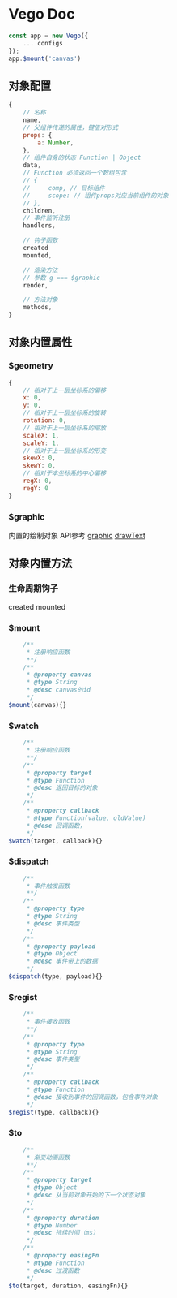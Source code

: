 # Vego Doc

```javascript
const app = new Vego({
    ... configs
});
app.$mount('canvas')
```

## 对象配置
```javascript
{
    // 名称
    name,
    // 父组件传递的属性，键值对形式
    props: {
        a: Number,
    },
    // 组件自身的状态 Function | Object
    data,
    // Function 必须返回一个数组包含
    // {
    //     comp, // 目标组件
    //     scope: // 组件props对应当前组件的对象
    // },
    children,
    // 事件监听注册
    handlers,

    // 钩子函数
    created
    mounted,

    // 渲染方法
    // 参数 g === $graphic
    render,

    // 方法对象
    methods,
}
```

## 对象内置属性
### $geometry
``` javascript
{
    // 相对于上一层坐标系的偏移
    x: 0,
    y: 0,
    // 相对于上一层坐标系的旋转
    rotation: 0,
    // 相对于上一层坐标系的缩放
    scaleX: 1,
    scaleY: 1,
    // 相对于上一层坐标系的形变
    skewX: 0,
    skewY: 0,
    // 相对于本坐标系的中心偏移
    regX: 0,
    regY: 0
}
```
### $graphic
内置的绘制对象
API参考 [graphic](https://createjs.com/docs/easeljs/classes/Graphics.html)
[drawText](https://createjs.com/docs/easeljs/classes/Text.html)

## 对象内置方法
### 生命周期钩子
created
mounted

### $mount
```javascript
	/**
	 * 注册响应函数
	 **/
	/**
	 * @property canvas
	 * @type String
     * @desc canvas的id
	 */
$mount(canvas){}
```
### $watch
```javascript
	/**
	 * 注册响应函数
	 **/
	/**
	 * @property target
	 * @type Function
     * @desc 返回目标的对象
	 */
	/**
	 * @property callback
	 * @type Function(value, oldValue)
     * @desc 回调函数，
	 */
$watch(target, callback){}
```
### $dispatch
```javascript
	/**
	 * 事件触发函数
	 **/
	/**
	 * @property type
	 * @type String
     * @desc 事件类型
	 */
	/**
	 * @property payload
	 * @type Object
     * @desc 事件带上的数据
	 */
$dispatch(type, payload){}
```
### $regist
```javascript
	/**
	 * 事件接收函数
	 **/
	/**
	 * @property type
	 * @type String
     * @desc 事件类型
	 */
	/**
	 * @property callback
	 * @type Function
     * @desc 接收到事件的回调函数，包含事件对象
	 */
$regist(type, callback){}
```
### $to
```javascript
	/**
	 * 渐变动画函数
	 **/
	/**
	 * @property target
	 * @type Object
     * @desc 从当前对象开始的下一个状态对象
	 */
	/**
	 * @property duration
	 * @type Number
     * @desc 持续时间（ms）
	 */
	/**
	 * @property easingFn
	 * @type Function
     * @desc 过渡函数
	 */
$to(target, duration, easingFn){}
```